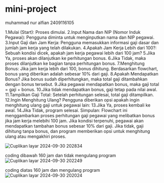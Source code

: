 # mini-project
muhammad nur alfian 2409116105

1.Mulai (Start): Proses dimulai.
2.Input Nama dan NIP (Nomor Induk Pegawai): Pengguna diminta untuk menginputkan nama dan NIP pegawai.
3.Input Gaji dan Jam Kerja: Pengguna memasukkan informasi gaji dasar dan jumlah jam kerja yang telah dilakukan.
4.Apakah Jam Kerja Lebih dari 100?: Sebuah kondisi dicek, apakah jam kerja pegawai lebih dari 100 jam?
5.Jika Ya, proses akan dilanjutkan ke perhitungan bonus.
6.Jika Tidak, maka proses dilanjutkan ke bagian tanpa perhitungan bonus.
7.Menghitung Bonus: Jika jam kerja lebih dari 100, bonus dihitung. Berdasarkan flowchart, bonus yang diberikan adalah sebesar 10% dari gaji.
8.Apakah Mendapatkan Bonus? Jika bonus sudah diperhitungkan, maka total gaji ditambahkan dengan bonus tersebut.
9.Jika pegawai mendapatkan bonus, maka gaji total = gaji + bonus.
10.Jika tidak mendapatkan bonus, gaji tetap pada nilai awal.
11.Tampilkan Gaji Total: Setelah perhitungan selesai, total gaji ditampilkan.
12.Ingin Menghitung Ulang? Pengguna diberikan opsi apakah ingin menghitung ulang gaji untuk pegawai lain:
13.Jika Ya, proses kembali ke awal.
14.Jika Tidak, program selesai.
Simpulan:
Flowchart ini menggambarkan proses perhitungan gaji pegawai yang melibatkan bonus jika jam kerja melebihi 100 jam. Jika kondisi terpenuhi, pegawai akan mendapatkan tambahan bonus sebesar 10% dari gaji. Jika tidak, gaji dihitung tanpa bonus, dan program memberikan opsi untuk menghitung ulang atau mengakhiri proses.

![Cuplikan layar 2024-09-30 202834](https://github.com/user-attachments/assets/fd72e5fe-442c-4b3e-a6bf-8a7bbadcb080)

coding dibawah 160 jam dan tidak mengulang program
![Cuplikan layar 2024-09-30 202249](https://github.com/user-attachments/assets/a90fa8aa-8a9e-43b7-ab4a-e52ac984c2a9)

coding diatas 160 jam dan mengulang program
![Cuplikan layar 2024-09-30 202024](https://github.com/user-attachments/assets/a483c37e-b003-4ed7-bfd8-6527e68ded2a)
